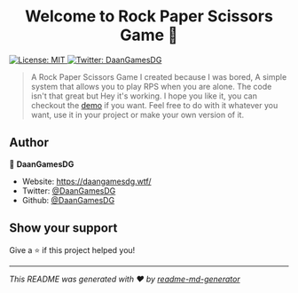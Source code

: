 <h1 align="center">Welcome to Rock Paper Scissors Game 👋</h1>
<p>
  <a href="#" target="_blank">
    <img alt="License: MIT" src="https://img.shields.io/badge/License-MIT-yellow.svg" />
  </a>
  <a href="https://twitter.com/DaanGamesDG" target="_blank">
    <img alt="Twitter: DaanGamesDG" src="https://img.shields.io/twitter/follow/DaanGamesDG.svg?style=social" />
  </a>
</p>

> A Rock Paper Scissors Game I created because I was bored, A simple system that allows you to play RPS when you are alone. The code isn't that great but Hey it's working. I hope you like it, you can checkout the [demo](https://rps.daangamesdg.tk/) if you want. Feel free to do with it whatever you want, use it in your project or make your own version of it.

## Author

👤 **DaanGamesDG**

* Website: https://daangamesdg.wtf/
* Twitter: [@DaanGamesDG](https://twitter.com/DaanGamesDG)
* Github: [@DaanGamesDG](https://github.com/DaanGamesDG)

## Show your support

Give a ⭐️ if this project helped you!

***
_This README was generated with ❤️ by [readme-md-generator](https://github.com/kefranabg/readme-md-generator)_
